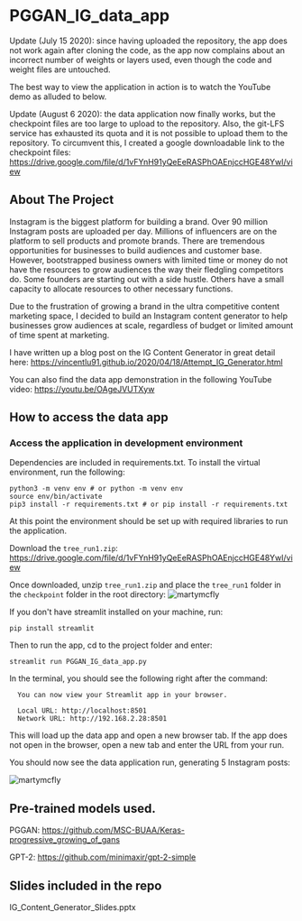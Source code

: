 # PGGAN_IG_data_app

Update (July 15 2020): since having uploaded the repository, the app does not work again after cloning the code, as the app now complains about an incorrect number of weights or layers used, even though the code and weight files are untouched.

The best way to view the application in action is to watch the YouTube demo as alluded to below.

Update (August 6 2020): the data application now finally works, but the checkpoint files are too large to upload to the repository. Also, the git-LFS service has exhausted its quota and it is not possible to upload them to the repository. To circumvent this, I created a google downloadable link to the checkpoint files: https://drive.google.com/file/d/1vFYnH91yQeEeRASPhOAEnjccHGE48Ywl/view

## About The Project

Instagram is the biggest platform for building a brand. Over 90 million Instagram posts are uploaded per day. Millions of influencers are on the platform to sell products and promote brands. There are tremendous opportunities for businesses to build audiences and customer base. However, bootstrapped business owners with limited time or money do not have the resources to grow audiences the way their fledgling competitors do. Some founders are starting out with a side hustle. Others have a small capacity to allocate resources to other necessary functions.

Due to the frustration of growing a brand in the ultra competitive content marketing space, I decided to build an Instagram content generator to help businesses grow audiences at scale, regardless of budget or limited amount of time spent at marketing.

I have written up a blog post on the IG Content Generator in great detail here: https://vincentlu91.github.io/2020/04/18/Attempt_IG_Generator.html

You can also find the data app demonstration in the following YouTube video: https://youtu.be/OAgeJVUTXyw

## How to access the data app

### Access the application in development environment

Dependencies are included in requirements.txt. To install the virtual environment, run the following:

```
python3 -m venv env # or python -m venv env
source env/bin/activate
pip3 install -r requirements.txt # or pip install -r requirements.txt
```

At this point the environment should be set up with required libraries to run the application. 

Download the `tree_run1.zip`: https://drive.google.com/file/d/1vFYnH91yQeEeRASPhOAEnjccHGE48Ywl/view

Once downloaded, unzip `tree_run1.zip` and place the `tree_run1` folder in the `checkpoint` folder in the root directory:
![martymcfly](https://user-images.githubusercontent.com/3411100/89595437-803a1800-d822-11ea-851e-7a6b77641cf7.png)

If you don't have streamlit installed on your machine, run:

```
pip install streamlit
```

Then to run the app, cd to the project folder and enter:

```
streamlit run PGGAN_IG_data_app.py
```

In the terminal, you should see the following right after the command:

```
  You can now view your Streamlit app in your browser.

  Local URL: http://localhost:8501
  Network URL: http://192.168.2.28:8501
```

This will load up the data app and open a new browser tab. If the app does not open in the browser, open a new tab and enter the URL from your run.

You should now see the data application run, generating 5 Instagram posts:

![martymcfly](https://user-images.githubusercontent.com/3411100/89596643-c2b12400-d825-11ea-979b-92649fb4f340.png)


## Pre-trained models used.

PGGAN: https://github.com/MSC-BUAA/Keras-progressive_growing_of_gans

GPT-2: https://github.com/minimaxir/gpt-2-simple

## Slides included in the repo

IG_Content_Generator_Slides.pptx
